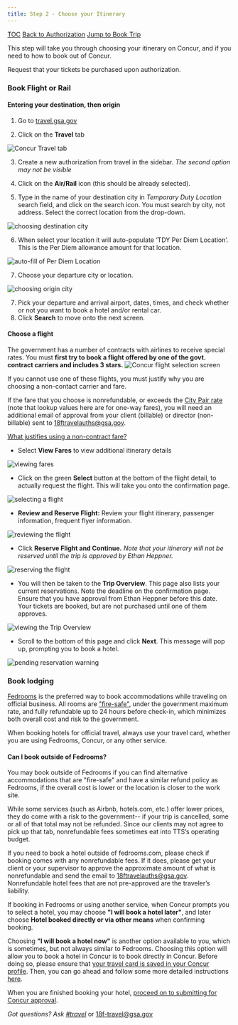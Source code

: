 ```yaml
---
title: Step 2 - Choose your Itinerary
---
```


[TOC](/travel-guide-table-of-contents)
[Back to Authorization](/travel-guide-1-authorization)
[Jump to Book Trip](/travel-guide-3-approval)

This step will take you through choosing your itinerary on Concur, and if you need to how to book out of Concur.

Request that your tickets be purchased upon authorization.

### Book Flight or Rail

#### Entering your destination, then origin

1. Go to [travel.gsa.gov](http://travel.gsa.gov)

2. Click on the **Travel** tab
<img src="/images/travel/1-travel-tab.png" class="travel-guide-hide" alt="Concur Travel tab">

3. Create a new authorization from travel in the sidebar. _The second option may not be visible_

4. Click on the **Air/Rail** icon (this should be already selected).

5. Type in the name of your destination city in *Temporary Duty Location* search field, and click on the search icon. You must search by city, not address. Select the correct location from the drop-down.
<img src="/images/travel/2-choose-departure.png" class="travel-guide-hide" alt="choosing destination city">

6. When select your location it will auto-populate ‘TDY Per Diem Location’. This is the Per Diem allowance amount for that location.
<img src="/images/travel/3-autofil-per-diem.png" class="travel-guide-hide" alt="auto-fill of Per Diem Location">

7. Choose your departure city or location.
<img src="/images/travel/4-choose-origin-city.png" class="travel-guide-hide" alt="choosing origin city">

7. Pick your departure and arrival airport, dates, times, and check whether or not you want to book a hotel and/or rental car.
8. Click **Search** to move onto the next screen.

#### Choose a flight
The government has a number of contracts with airlines to receive special rates. You must **first try to book a flight offered by one of the govt. contract carriers and includes 3 stars.**
<img src="/images/travel/5-view-select-flights.png" class="travel-guide-hide" alt="Concur flight selection screen">

If you cannot use one of these flights, you must justify why you are choosing a non-contact carrier and fare.

If the fare that you choose is nonrefundable, or exceeds the [City Pair rate](http://cpsearch.fas.gsa.gov/cpsearch/search.do?method=enter) (note that lookup values here are for one-way fares), you will need an additional email of approval from your client (billable) or director (non-billable) sent to 18ftravelauths@gsa.gov.

[What justifies using a non-contract fare?](http://www.gsa.gov/portal/ext/public/site/FTR/file/Chapter301p010.html/category/21868/#wp1203865)

* Select **View Fares** to view additional itinerary details
<img src="/images/travel/6-view-fares.png" class="travel-guide-hide" alt="viewing fares">

* Click on the green **Select** button at the bottom of the flight detail, to actually request the flight. This will take you onto the confirmation page.
<img src="/images/travel/7-flight-details.png" class="travel-guide-hide" alt="selecting a flight">

* **Review and Reserve Flight:** Review your flight itinerary, passenger information, frequent flyer information.
<img src="/images/travel/8-passenger-info.png" class="travel-guide-hide" alt="reviewing the flight">

* Click **Reserve Flight and Continue.** _Note that your itinerary will not be reserved until the trip is approved by Ethan Heppner._
<img src="/images/travel/8a-reserve-flight.png" class="travel-guide-hide" alt="reserving the flight">

* You will then be taken to the **Trip Overview**. This page also lists your current reservations. Note the deadline on the confirmation page. Ensure that you have approval from Ethan Heppner before this date. Your tickets are booked, but are not purchased until one of them approves.
<img src="/images/travel/9-trip-details.png" class="travel-guide-hide" alt="viewing the Trip Overview">

* Scroll to the bottom of this page and click **Next**. This message will pop up, prompting you to book a hotel.
<img src="/images/travel/10-trip-details-bottom.png" class="travel-guide-hide" alt="pending reservation warning">

### Book lodging

[Fedrooms](https://www.fedrooms.com) is the preferred way to book accommodations while traveling on official business. All rooms are ["fire-safe"](http://www.gsa.gov/portal/content/102177), under the government maximum rate, and fully refundable up to 24 hours before check-in, which minimizes both overall cost and risk to the government.

When booking hotels for official travel, always use your travel card, whether you are using Fedrooms, Concur, or any other service.

#### Can I book outside of Fedrooms?

You may book outside of Fedrooms if you can find alternative accommodations that are "fire-safe" and have a similar refund policy as Fedrooms, if the overall cost is lower or the location is closer to the work site.

While some services (such as Airbnb, hotels.com, etc.) offer lower prices, they do come with a risk to the government-- if your trip is cancelled, some or all of that total may not be refunded. Since our clients may not agree to pick up that tab, nonrefundable fees sometimes eat into TTS’s operating budget.

If you need to book a hotel outside of fedrooms.com, please check if booking comes with any nonrefundable fees. If it does, please get your client or your supervisor to approve the approximate amount of what is nonrefundable and send the email to 18ftravelauths@gsa.gov. Nonrefundable hotel fees that are not pre-approved are the traveler’s liability.

If booking in Fedrooms or using another service, when Concur prompts you to select a hotel, you may choose **"I will book a hotel later"**, and later choose **Hotel booked directly or via other means** when confirming booking.

Choosing **"I will book a hotel now"** is another option available to you, which is sometimes, but not always similar to Fedrooms. Choosing this option will allow you to book a hotel in Concur is to book directly in Concur. Before doing so, please ensure that [your travel card is saved in your Concur profile](/first-time-travel-complete-concur-profile). Then, you can go ahead and follow some more detailed instructions [here](/how-to-book-a-hotel-in-concur).

When you are finished booking your hotel, [proceed on to submitting for Concur approval](/travel-guide-3-approval).

*Got questions? Ask [#travel](https://gsa-tts.slack.com/messages/travel)* or [18f-travel@gsa.gov](mailto:18f-travel@gsa.gov)
